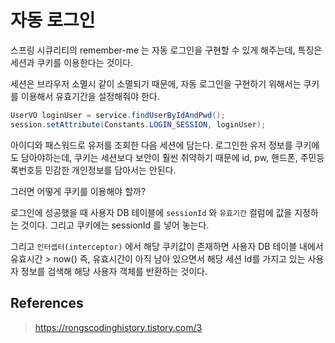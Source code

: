 # 자동 로그인

스프링 시큐리티의 remember-me 는 자동 로그인을 구현할 수 있게 해주는데, 특징은 세션과 쿠키를 이용한다는 것이다.

세션은 브라우저 소멸시 같이 소멸되기 때문에, 자동 로그인을 구현하기 위해서는 쿠키를 이용해서 유효기간을 설정해줘야 한다.

```java
UserVO loginUser = service.findUserByIdAndPwd();
session.setAttribute(Constants.LOGIN_SESSION, loginUser);
```

아이디와 패스워드로 유저를 조회한 다음 세션에 담는다.  로그인한 유저 정보를 쿠키에도 담아야하는데, 쿠키는 세션보다 보안이 훨씬 취약하기 때문에 id, pw, 핸드폰, 주민등록번호등 민감한 개인정보를
담아서는 안된다.

그러면 어떻게 쿠키를 이용해야 할까?

로그인에 성공했을 때 사용자 DB 테이블에 `sessionId` 와 `유효기간` 컬럼에 값을 지정하는 것이다. 그리고 쿠키에는 sessionId 를 넣어 놓는다. 

그리고 `인터셉터(interceptor)` 에서 해당 쿠키값이 존재하면 사용자 DB 테이블 내에서 유효시간 > now() 즉, 유효시간이 아직 남아 있으면서 해당 세션 Id를 가지고 있는 
사용자 정보를 검색해 해당 사용자 객체를 반환하는 것이다.


## References

> https://rongscodinghistory.tistory.com/3

